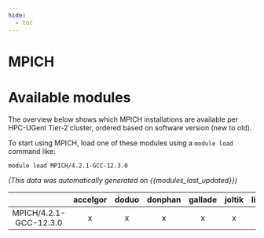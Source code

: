 ```yaml
---
hide:
  - toc
---
```


MPICH
=====

# Available modules


The overview below shows which MPICH installations are available per HPC-UGent Tier-2 cluster, ordered based on software version (new to old).

To start using MPICH, load one of these modules using a `module load` command like:

```shell
module load MPICH/4.2.1-GCC-12.3.0
```

*(This data was automatically generated on {{modules_last_updated}})*

| |accelgor|doduo|donphan|gallade|joltik|litleo|shinx|
| :---: | :---: | :---: | :---: | :---: | :---: | :---: | :---: |
|MPICH/4.2.1-GCC-12.3.0|x|x|x|x|x|x|x|
